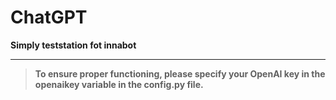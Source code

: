 # ChatGPT
**Simply teststation fot innabot**
****
> **To ensure proper functioning, please specify your OpenAI key in the openaikey variable in the config.py file.**
